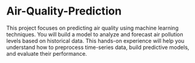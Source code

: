 # Air-Quality-Prediction
This project focuses on predicting air quality using machine learning techniques. 
You will build a model to analyze and forecast air pollution levels based on historical data. 
This hands-on experience will help you understand how to preprocess time-series data, build predictive models, and evaluate their performance.
